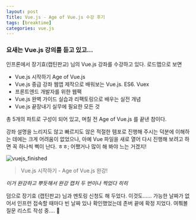 ```yaml
---
layout: post
Title: Vue.js - Age of Vue.js 수강 후기 
tags: [breaktime]
categories: vue.js
---
```


### 요새는 Vue.js 강의를 듣고 있고... 

인프론에서 장기효(캡틴판교) 님의 Vue.js 강좌를 수강하고 있다. 
로드맵으로 보면 

- Vue.js 시작하기 Age of Vue.js
- Vue.js 중급 강좌 웹앱 제작으로 배워보는 Vue.js. ES6. Vuex
- 프론트엔드 개발자를 위한 웹팩 
- Vue.js 완벽 가이드 실습과 리팩토링으로 배우는 실전 개념
- Vue.js 끝장내기 실무에 필요한 모든 것 

총 5개의 파트로 구성이 되어 있고, 며칠 전 Age of Vue.js 를 끝낸 참이다. 

강좌 설명을 느리지도 않고 빠르지도 않은 적절한 템포로 진행해 주시는 덕분에 이해하는 데에는 크게 어려움이 없었으나, 아예 Vue 파일을 새로 열어 다시 진행해 보려고 하면 꼭 하나씩 삑이 난다. ㅎㅎ; 
어쨌거나 많이 해 봐야 느는 거겠지! 



![vuejs_finished](https://user-images.githubusercontent.com/89691274/131240277-7ec30ed7-d82a-47c5-8fc2-69df9e024da8.png)


> Vue.js 시작하기 - Age of Vue.js 완강!



*이거 완강하고 뿌듯해서 완강 캡처 두 번이나 찍었다 히히*

덤으로 장기효 (캡틴판교) 님과 멘토링 신청도 해 두었다. 이것도...... 가능한 날짜가 없어서 인프런 접속할 때마다 빈 날짜 있나 확인했었는데 존버 끝에 확정 지었다. 여쭤볼 질문 리스트 작성 중.... 📝
